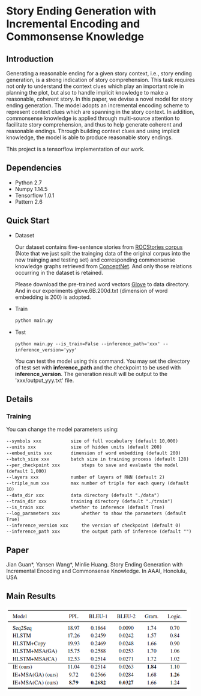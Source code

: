 # Story Ending Generation with Incremental Encoding and Commonsense Knowledge

## Introduction

Generating a reasonable ending for a given story context, i.e., story ending generation, is a strong indication of story comprehension. This task requires not only to understand the context clues which play an important role in planning the plot, but also to handle implicit knowledge to make a reasonable, coherent story. In this paper, we devise a novel model for story ending generation. The model adopts an incremental encoding scheme to represent context clues which are spanning in the story context. In addition, commonsense knowledge is applied through multi-source attention to facilitate story comprehension, and thus to help generate coherent and reasonable endings. Through building context clues and using implicit knowledge, the model is able to produce reasonable story endings.

This project is a tensorflow implementation of our work.

## Dependencies

- Python 2.7
- Numpy 1.14.5
- Tensorflow 1.0.1
- Pattern 2.6

## Quick Start

- Dataset

  Our dataset contains five-sentence stories from [ROCStories corpus](http://cs.rochester.edu/nlp/rocstories/) (Note that we just split the trainging data of the original corpus into the new trainging and testing set) and corresponding commonsense knowledge graphs retrieved from [ConceptNet](http://www.conceptnet.io/).  And only those relations occurring in the dataset is retained.

  Please download the pre-trained word vectors [Glove](https://nlp.stanford.edu/projects/glove/) to data directory. And in our experiments glove.6B.200d.txt (dimension of word embedding is 200) is adopted.

- Train

  ```python
  python main.py
  ```

- Test

  ```shell
  python main.py --is_train=False --inference_path='xxx' --inference_version='yyy'
  ```

  You can test the model using this command. You may set the directory of test set with **inference_path** and the checkpoint to be used with **inference_version**. The generation result will be output to the 'xxx/output_yyy.txt' file.

## Details

### Training

You can change the model parameters using:

```
--symbols xxx			size of full vocabulary (default 10,000)
--units xxx 			size of hidden units (default 200)
--embed_units xxx		dimension of word embedding (default 200)
--batch_size xxx 		batch size in training process (default 128)
--per_checkpoint xxx		steps to save and evaluate the model (default 1,000)
--layers xxx			number of layers of RNN (default 2)
--triple_num xxx		max number of triple for each query (default 10)
--data_dir xxx			data directory (default "./data")
--train_dir xxx			training directory (default "./train")
--is_train xxx			whether to inference (default True)
--log_parameters xxx		whether to show the parameters (default True)
--inference_version xxx		the version of checkpoint (default 0)
--inference_path xxx		the output path of inference (default "")
```

## Paper

Jian Guan*, Yansen Wang*, Minlie Huang. Story Ending Generation with Incremental Encoding and Commonsense Knowledge. In AAAI, Honolulu, USA

## Main Results

![](result.png)

